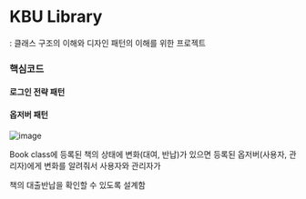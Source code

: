 # KBU Library
: 클래스 구조의 이해와 디자인 패턴의 이해를 위한 프로젝트

### 핵심코드

#### 로그인 전략 패턴



#### 옵저버 패턴
![image](https://github.com/akftod4007/library/assets/113909192/cfb6aacb-d338-459d-9fc0-6f22bf45152e)

Book class에 등록된 책의 상태에 변화(대여, 반납)가 있으면 등록된 옵저버(사용자, 관리자)에게 변화를 알려줘서 사용자와 관리자가

책의 대출반납을 확인할 수 있도록 설계함
